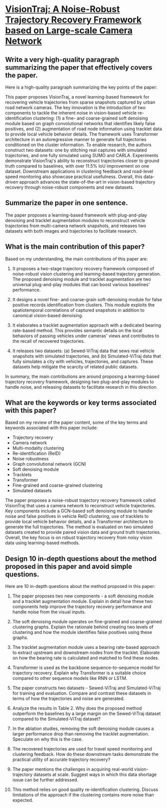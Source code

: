 # [VisionTraj: A Noise-Robust Trajectory Recovery Framework based on   Large-scale Camera Network](https://arxiv.org/abs/2312.06428)

## Write a very high-quality paragraph summarizing the paper that effectively covers the paper.

 Here is a high-quality paragraph summarizing the key points of the paper:

This paper proposes VisionTraj, a novel learning-based framework for recovering vehicle trajectories from sparse snapshots captured by urban road network cameras. The key innovation is the introduction of two components to tackle the inherent noise in vision-based vehicle re-identification clustering: (1) a fine- and coarse-grained soft denoising module based on graph convolutional networks that identifies likely false positives, and (2) augmentation of road node information using tracklet data to provide local vehicle behavior details. The framework uses Transformer architecture in an autoregressive manner to generate full trajectories conditioned on the cluster information. To enable research, the authors construct two datasets: one by stitching real captures with simulated trajectories, and one fully simulated using SUMO and CARLA. Experiments demonstrate VisionTraj's ability to reconstruct trajectories closer to ground truth compared to baselines, with over 11.5% IoU improvement on one dataset. Downstream applications in clustering feedback and road-level speed monitoring also showcase practical usefulness. Overall, this data-driven approach advances the state-of-the-art in vision-based trajectory recovery through noise-robust components and new datasets.


## Summarize the paper in one sentence.

 The paper proposes a learning-based framework with plug-and-play denoising and tracklet augmentation modules to reconstruct vehicle trajectories from multi-camera network snapshots, and releases two datasets with both images and trajectories to facilitate research.


## What is the main contribution of this paper?

 Based on my understanding, the main contributions of this paper are:

1. It proposes a two-stage trajectory recovery framework composed of noise-robust vision clustering and learning-based trajectory generation. The proposed denoising module and tracklet augmentation are two universal plug-and-play modules that can boost various baselines' performance.

2. It designs a novel fine- and coarse-grain soft-denoising module for false positive records identification from clusters. This module exploits the spatiotemporal correlations of captured snapshots in addition to canonical vision-based denoising. 

3. It elaborates a tracklet augmentation approach with a dedicated bearing rate-based method. This provides semantic details on the local behaviors of passing vehicles under cameras' views and contributes to the recall of recovered trajectories.

4. It releases two datasets: (a) Sewed-ViTraj data that sews real vehicle snapshots with simulated trajectories, and (b) Simulated-ViTraj data that fully simulates a city with vehicles, trajectories, and captures. These datasets help mitigate the scarcity of related public datasets.

In summary, the main contributions are around proposing a learning-based trajectory recovery framework, designing two plug-and-play modules to handle noise, and releasing datasets to facilitate research in this direction.


## What are the keywords or key terms associated with this paper?

 Based on my review of the paper content, some of the key terms and keywords associated with this paper include:

- Trajectory recovery
- Camera network
- Multi-modality clustering
- Re-identification (ReID)
- Noise robustness
- Graph convolutional network (GCN)
- Soft denoising module
- Tracklets 
- Transformer
- Fine-grained and coarse-grained clustering
- Simulated datasets

The paper proposes a noise-robust trajectory recovery framework called VisionTraj that uses a camera network to reconstruct vehicle trajectories. Key components include a GCN-based soft denoising module to handle noise and false positives in vehicle ReID clustering, use of tracklets to provide local vehicle behavior details, and a Transformer architecture to generate the full trajectories. The method is evaluated on two simulated datasets created to provide paired vision data and ground truth trajectories. Overall, the key focus is on robust trajectory recovery from noisy vision data using learning-based methods.


## Design 10 in-depth questions about the method proposed in this paper and avoid simple questions.

 Here are 10 in-depth questions about the method proposed in this paper:

1) The paper proposes two new components - a soft denoising module and a tracklet augmentation module. Explain in detail how these two components help improve the trajectory recovery performance and handle noise from the visual inputs. 

2) The soft denoising module operates on fine-grained and coarse-grained clustering graphs. Explain the rationale behind creating two levels of clustering and how the module identifies false positives using these graphs.

3) The tracklet augmentation module uses a bearing rate-based approach to extract upstream and downstream nodes from the tracklet. Elaborate on how the bearing rate is calculated and matched to find these nodes. 

4) Transformer is used as the backbone sequence-to-sequence model for trajectory recovery. Explain why Transformer is a suitable choice compared to other sequence models like RNN or LSTM.

5) The paper constructs two datasets - Sewed-ViTraj and Simulated-ViTraj for training and evaluation. Compare and contrast these datasets in terms of how the trajectories and noise are generated.  

6) Analyze the results in Table 2. Why does the proposed method outperform the baselines by a large margin on the Sewed-ViTraj dataset compared to the Simulated-ViTraj dataset?

7) In the ablation studies, removing the soft denoising module causes a larger performance drop than removing the tracklet augmentation. Speculate on why this is the case.

8) The recovered trajectories are used for travel speed monitoring and clustering feedback. How do these downstream tasks demonstrate the practical utility of accurate trajectory recovery?

9) The paper mentions the challenges in acquiring real-world vision-trajectory datasets at scale. Suggest ways in which this data shortage issue can be further addressed.  

10) This method relies on good quality re-identification clustering. Discuss limitations of the approach if the clustering contains more noise than expected.
